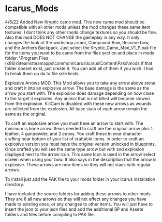 # Icarus_Mods

4/6/22 Added New Kryptic camo mod. 
This new camo mod should be compatible with all other mods unless the mod changes these same item textures. I dont think any other mods change textures so you should be fine. Also this mod DOES NOT CHANGE the gameplay in any way. It only changes the look of the workshop armor, Compound Bow, Recurve bow, and the Archers Backpack.
Just select the Kryptic_Camo_Mod_V1_P.pak file for the items you want to be camo from the files section and place in mods folder:
\Program Files (x86)\Steam\steamapps\common\Icarus\Icarus\Content\Paks\mods
if that folder doesnt exist, just create it. You can add all of them if you wish. I had to break them up do to file size limits.


Explosive Arrows MOD. This Mod allows you to take any arrow above stone and craft it into an explosive arrow. The base damage is the same as the arrow you start with. The explosion does damage depending on how close to the target it explodes. Any animal that is not killed will become slowed from the explosion. KillCam is disabled with these new arrows as wounds are inflicted from the explosion. All base stats of each arrow remain the same as the original.

To craft an explosive arrow you must have an arrow to start with. The minimum is bone arrow. Items needed to craft are the original arrow plus 1 leather, 4 gunpowder, and 2 epoxy. You craft these in your character crafting near bottom of your list of craftable items. In order to craft an explosive version you must have the original version unlocked in blueprints. Once crafted you will see the same type arrow but with and explosion displayed next to the arrow icon. This same Icon is used in the arrow select screen when using your bow. It also says in the description that the arrow is explosive. These arrows are new items so they will not stack with regular arrows.

To install just add the PAK file to your mods folder in your Icarus installation directory.

I have included the source folders for adding these arrows to other mods. They are 6 all new arrows so they will not effect any changes you have made to existing ones, or any changes to other items. You will just have to insert the json to your json files and add the additional BP and Assets folders and files before compiling to PAK file.
